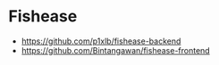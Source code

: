 # Fishease
- https://github.com/p1xlb/fishease-backend
- https://github.com/Bintangawan/fishease-frontend
